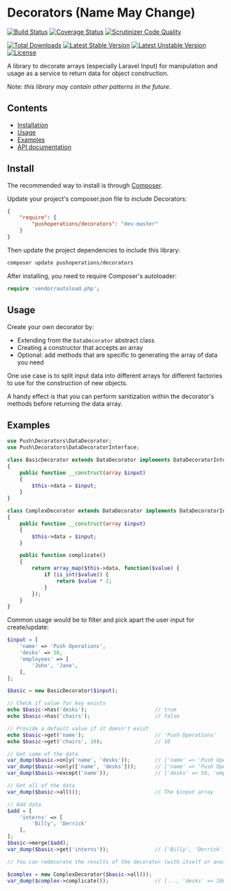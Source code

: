 # Decorators (Name May Change)

[![Build Status](https://img.shields.io/travis/pushoperations/Decorators.svg)](https://travis-ci.org/pushoperations/Decorators)
[![Coverage Status](https://img.shields.io/coveralls/pushoperations/Decorators.svg)](https://coveralls.io/r/pushoperations/Decorators)
[![Scrutinizer Code Quality](https://img.shields.io/scrutinizer/g/pushoperations/Decorators.svg)](https://scrutinizer-ci.com/g/pushoperations/Decorators/?branch=master)

[![Total Downloads](https://poser.pugx.org/pushoperations/decorators/downloads.svg)](https://packagist.org/packages/pushoperations/Decorators)
[![Latest Stable Version](https://poser.pugx.org/pushoperations/decorators/v/stable.svg)](https://packagist.org/packages/pushoperations/Decorators)
[![Latest Unstable Version](https://poser.pugx.org/pushoperations/decorators/v/unstable.svg)](https://packagist.org/packages/pushoperations/Decorators)
[![License](https://poser.pugx.org/pushoperations/decorators/license.svg)](https://packagist.org/packages/pushoperations/Decorators)

<!--[![SensioLabsInsight](https://insight.sensiolabs.com/projects/3ab73b7b-5159-4bfe-8c85-2a15d03f9579/big.png)](https://insight.sensiolabs.com/projects/3ab73b7b-5159-4bfe-8c85-2a15d03f9579)-->

A library to decorate arrays (especially Laravel Input) for manipulation and usage as a service to return data for object construction.

Note: *this library may contain other patterns in the future*.

## Contents

- [Installation](#install)
- [Usage](#usage)
- [Examples](#examples)
- [API documentation](http://pushoperations.github.io/Decorators/)

## Install

The recommended way to install is through [Composer](http://getcomposer.org).

Update your project's composer.json file to include Decorators:

```json
{
    "require": {
        "pushoperations/decorators": "dev-master"
    }
}
```

Then update the project dependencies to include this library:

```bash
composer update pushoperations/decorators
```

After installing, you need to require Composer's autoloader:

```php
require 'vendor/autoload.php';
```

## Usage

Create your own decorator by:
- Extending from the `DataDecorator` abstract class
- Creating a constructor that accepts an array
- Optional: add methods that are specific to generating the array of data you need

One use case is to split input data into different arrays for different factories to use for the construction of new objects.

A handy effect is that you can perform sanitization within the decorator's methods before returning the data array.

## Examples

```php
use Push\Decorators\DataDecorator;
use Push\Decorators\DataDecoratorInterface;

class BasicDecorator extends DataDecorator implements DataDecoratorInterface
{
    public function __construct(array $input)
    {
        $this->data = $input;
    }
}

class ComplexDecorator extends DataDecorator implements DataDecoratorInterface
{
    public function __construct(array $input)
    {
        $this->data = $input;
    }

    public function complicate()
    {
        return array_map($this->data, function($value) {
            if (is_int($value)) {
                return $value * 2;
            }
        });
    }
}
```

Common usage would be to filter and pick apart the user input for create/update:

```php
$input = [
    'name' => 'Push Operations',
    'desks' => 50,
    'employees' => [
        'John', 'Jane',
    ],
];

$basic = new BasicDecorator($input);

// Check if value for key exists
echo $basic->has('desks');                      // true
echo $basic->has('chairs');                     // false

// Provide a default value if it doesn't exist
echo $basic->get('name');                       // 'Push Operations'
echo $basic->get('chairs', 10);                 // 10

// Get some of the data
var_dump($basic->only('name', 'desks'));        // ['name' => 'Push Operations', 'desks' => 50]
var_dump($basic->only(['name', 'desks']));      // ['name' => 'Push Operations', 'desks' => 50]
var_dump($basic->except('name'));               // ['desks' => 50, 'employees' => ['John', 'Jane']]

// Get all of the data
var_dump($basic->all());                        // The $input array

// Add data
$add = [
    'interns' => [
        'Billy', 'Derrick'
    ],
];
$basic->merge($add);
var_dump($basic->get('interns'));               // ['Billy', 'Derrick']

// You can redecorate the results of the decorator (with itself or another decorator) to do more manipulation.

$complex = new ComplexDecorator($basic->all());
var_dump($complex->complicate());               // [..., 'desks' => 100, ...];
```
